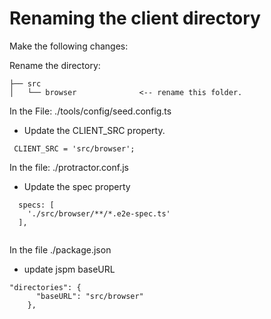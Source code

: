 # Renaming the client directory

Make the following changes:

Rename the directory:
```
├── src                       
│   └── browser              <-- rename this folder.
```

In the File: ./tools/config/seed.config.ts
- Update the CLIENT_SRC property.
```
 CLIENT_SRC = 'src/browser';
```

In the file: ./protractor.conf.js
- Update the spec property
```
  specs: [
    './src/browser/**/*.e2e-spec.ts'
  ],
  
 ```

In the file ./package.json
- update jspm baseURL
```
"directories": {
      "baseURL": "src/browser"
    },
```
